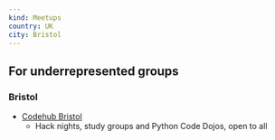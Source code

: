 ```yaml
---
kind: Meetups
country: UK
city: Bristol
---
```

## For underrepresented groups

 ### Bristol

* [Codehub Bristol](https://www.meetup.com/codehub-bristol/)
   * Hack nights, study groups and Python Code Dojos, open to all

